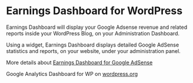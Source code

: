 Earnings Dashboard for WordPress
=================================

Earnings Dashboard will display your Google Adsense revenue and related reports inside your WordPress Blog, on your Administration Dashboard.

Using a widget, Earnings Dashboard displays detailed Google AdSense statistics and reports, on your website, under your administration panel.

More details about <a href="http://deconf.com/earnings-dashboard-google-adsense-wordpress/" title="Earnings Dashboard for Google AdSense">Earnings Dashboard for Google AdSense</a>

Google Analytics Dashboard for WP on <a href="http://wordpress.org/plugins/google-adsense-dashboard-for-wp/">wordpress.org</a>
